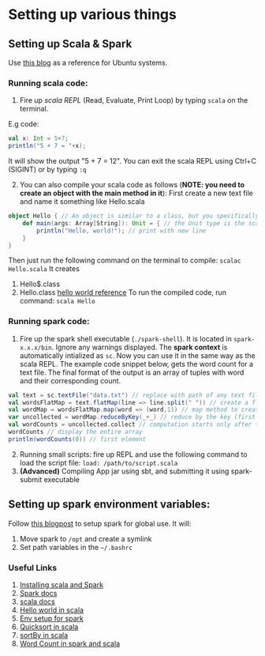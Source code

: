 # Setting up various things

## Setting up Scala & Spark
Use [this blog](https://medium.com/@josemarcialportilla/installing-scala-and-spark-on-ubuntu-5665ee4b62b1) as a reference for Ubuntu systems.

### Running scala code:
1. Fire up _scala REPL_ (Read, Evaluate, Print Loop) by typing ```scala``` on the terminal. 

E.g code: 
```scala
val x: Int = 5+7; 
println("5 + 7 = "+x);
```
It will show the output "5 + 7 = 12". You can exit the scala REPL using Ctrl+C (SIGINT) or by typing ```:q```

2. You can also compile your scala code as follows (**NOTE: you need to create an object with the main method in it**):
First create a new text file and name it something like Hello.scala 
```scala
object Hello { // An object is similar to a class, but you specifically use it when you want a single instance of that class
    def main(args: Array[String]): Unit = { // the Unit type is the scala equivalent of void datatype.
        println("Hello, world!"); // print with new line
    }
}
```
Then just run the following command on the terminal to compile: ```scalac Hello.scala```
It creates
1. Hello$.class
2. Hello.class
[hello world reference](https://docs.scala-lang.org/overviews/scala-book/hello-world-1.html)
To run the compiled code, run command: ```scala Hello```

### Running spark code:
1. Fire up the spark shell executable (```./spark-shell```). It is located in ```spark-x.x.x/bin```. Ignore any warnings displayed. The **spark context** is automatically intialized as ```sc```. Now you can use it in the same way as the scala REPL.
The example code snippet below, gets the word count for a text file. The final format of the output is an array of tuples with word and their corresponding count. 
```scala
val text = sc.textFile("data.txt") // replace with path of any text file. The text variable
val wordsFlatMap = text.flatMap(line => line.split(" ")) // create a flatmap for each line by splitting it into words (separated by space)
val wordMap = wordsFlatMap.map(word => (word,1)) // map method to create tuples of word with count initialize as 1.
var uncollected = wordMap.reduceByKey(_+_) // reduce by the key (first member of the tuple) using '+' operator.  
val wordCounts = uncollected.collect // computation starts only after this step (laziness in scala)
wordCounts // display the entire array
println(wordCounts(0)) // first element
```
2. Running small scripts: fire up REPL and use the following command to load the script file:
```load: /path/to/script.scala```
3. **(Advanced)** Compiling App jar using sbt, and submitting it using spark-submit executable 

## Setting up spark environment variables:
Follow [this blogpost](https://www.educative.io/edpresso/how-to-set-up-a-spark-environment) to setup spark for global use.
It will:
1. Move spark to ```/opt``` and create a symlink
2. Set path variables in the ```~/.bashrc```

### Useful Links
1. [Installing scala and Spark](https://medium.com/@josemarcialportilla/installing-scala-and-spark-on-ubuntu-5665ee4b62b1)
2. [Spark docs](https://spark.apache.org/)
3. [scala docs](https://docs.scala-lang.org/?_ga=2.198983471.1871694219.1629933621-987059727.1629926689)
4. [Hello world in scala](https://docs.scala-lang.org/overviews/scala-book/hello-world-1.html)
5. [Env setup for spark](https://www.educative.io/edpresso/how-to-set-up-a-spark-environment)
6. [Quicksort in scala](https://alvinalexander.com/scala/how-to-sort-scala-array-quicksort/)
7. [sortBy in scala](https://blog.knoldus.com/sorting-in-scala-using-sortedsortby-and-sortwith-function/)
8. [Word Count in spark and scala](https://dzone.com/articles/wordcount-with-spark-and-scala)